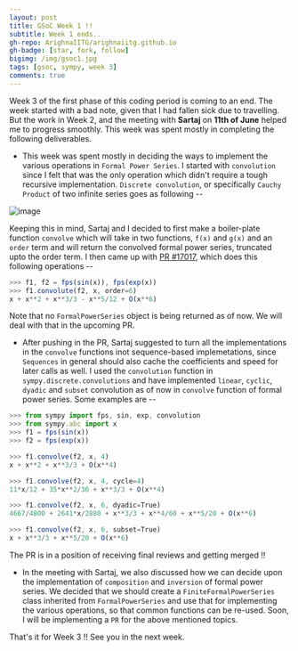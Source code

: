 ```yaml
---
layout: post
title: GSoC Week 1 !!
subtitle: Week 1 ends..
gh-repo: ArighnaIITG/arighnaiitg.github.io
gh-badge: [star, fork, follow]
bigimg: /img/gsoc1.jpg
tags: [gsoc, sympy, week 3]
comments: true
---
```


Week 3 of the first phase of this coding period is coming to an end. The week started with a bad note, given that I had fallen sick due to travelling. But the work in Week 2, and the meeting with **Sartaj** on **11th of June** helped me to progress smoothly. This week was spent mostly in completing the following deliverables.

   - This week was spent mostly in deciding the ways to implement the various operations in `Formal Power Series`. I started with `convolution` since I felt that was the only operation which didn't require a tough recursive implementation. `Discrete convolution`, or specifically `Cauchy Product` of two infinite series goes as following --

![image](https://user-images.githubusercontent.com/28482640/59664601-fd45a080-91ce-11e9-95ec-bb828ca48865.png)

Keeping this in mind, Sartaj and I decided to first make a boiler-plate function `convolve` which will take in two functions, `f(x)` and `g(x)` and an `order` term and will return the convolved formal power series, truncated upto the order term. I then came up with [PR #17017](https://github.com/sympy/sympy/pull/17017), which does this following operations --

```javascript
>>> f1, f2 = fps(sin(x)), fps(exp(x))
>>> f1.convolute(f2, x, order=6)
x + x**2 + x**3/3 - x**5/12 + O(x**6)
```
Note that no `FormalPowerSeries` object is being returned as of now. We will deal with that in the upcoming PR.

   - After pushing in the PR, Sartaj suggested to turn all the implementations in the `convolve` functions inot sequence-based implemetations, since `Sequences` in general should also cache the coefficients and speed for later calls as well. I used the `convolution` function in `sympy.discrete.convolutions` and have implemented `linear`, `cyclic`, `dyadic` and `subset` convolution as of now in `convolve` function of formal power series. Some examples are --
   
```javascript
>>> from sympy import fps, sin, exp, convolution
>>> from sympy.abc import x
>>> f1 = fps(sin(x))
>>> f2 = fps(exp(x))

>>> f1.convolve(f2, x, 4)
x + x**2 + x**3/3 + O(x**4)

>>> f1.convolve(f2, x, 4, cycle=4)
11*x/12 + 35*x**2/36 + x**3/3 + O(x**4)

>>> f1.convolve(f2, x, 6, dyadic=True)
4667/4800 + 2641*x/2880 + x**3/3 + x**4/60 + x**5/20 + O(x**6)

>>> f1.convolve(f2, x, 6, subset=True)
x + x**3/3 + x**5/20 + O(x**6)
```

The PR is in a position of receiving final reviews and getting merged !!

  - In the meeting with Sartaj, we also discussed how we can decide upon the implementation of `composition` and `inversion` of formal power series. We decided that we should create a `FiniteFormalPowerSeries` class inherited from `FormalPowerSeries` and use that for implementing the various operations, so that common functions can be re-used. Soon, I will be implementing a `PR` for the above mentioned topics.
  
That's it for Week 3 !! See you in the next week.
